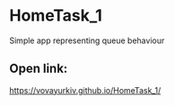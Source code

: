 # HomeTask_1
Simple app representing queue behaviour
## Open link:
https://vovayurkiv.github.io/HomeTask_1/
